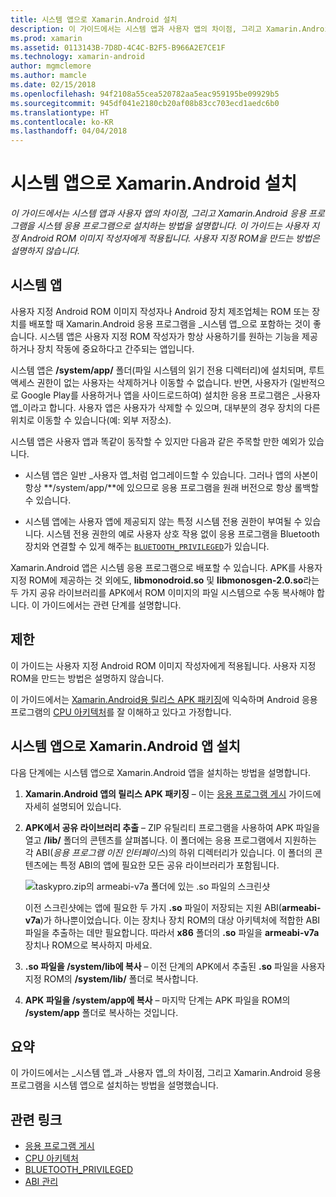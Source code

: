 ```yaml
---
title: 시스템 앱으로 Xamarin.Android 설치
description: 이 가이드에서는 시스템 앱과 사용자 앱의 차이점, 그리고 Xamarin.Android 응용 프로그램을 시스템 응용 프로그램으로 설치하는 방법을 설명합니다. 이 가이드는 사용자 지정 Android ROM 이미지 작성자에게 적용됩니다. 사용자 지정 ROM을 만드는 방법은 설명하지 않습니다.
ms.prod: xamarin
ms.assetid: 0113143B-7D8D-4C4C-B2F5-B966A2E7CE1F
ms.technology: xamarin-android
author: mgmclemore
ms.author: mamcle
ms.date: 02/15/2018
ms.openlocfilehash: 94f2108a55cea520782aa5eac959195be09929b5
ms.sourcegitcommit: 945df041e2180cb20af08b83cc703ecd1aedc6b0
ms.translationtype: HT
ms.contentlocale: ko-KR
ms.lasthandoff: 04/04/2018
---
```

# <a name="installing-xamarinandroid-as-a-system-app"></a>시스템 앱으로 Xamarin.Android 설치

_이 가이드에서는 시스템 앱과 사용자 앱의 차이점, 그리고 Xamarin.Android 응용 프로그램을 시스템 응용 프로그램으로 설치하는 방법을 설명합니다. 이 가이드는 사용자 지정 Android ROM 이미지 작성자에게 적용됩니다. 사용자 지정 ROM을 만드는 방법은 설명하지 않습니다._

## <a name="system-app"></a>시스템 앱

사용자 지정 Android ROM 이미지 작성자나 Android 장치 제조업체는 ROM 또는 장치를 배포할 때 Xamarin.Android 응용 프로그램을 _시스템 앱_으로 포함하는 것이 좋습니다. 시스템 앱은 사용자 지정 ROM 작성자가 항상 사용하기를 원하는 기능을 제공하거나 장치 작동에 중요하다고 간주되는 앱입니다.

시스템 앱은 **/system/app/** 폴더(파일 시스템의 읽기 전용 디렉터리)에 설치되며, 루트 액세스 권한이 없는 사용자는 삭제하거나 이동할 수 없습니다. 반면, 사용자가 (일반적으로 Google Play를 사용하거나 앱을 사이드로드하여) 설치한 응용 프로그램은 _사용자 앱_이라고 합니다. 사용자 앱은 사용자가 삭제할 수 있으며, 대부분의 경우 장치의 다른 위치로 이동할 수 있습니다(예: 외부 저장소).

시스템 앱은 사용자 앱과 똑같이 동작할 수 있지만 다음과 같은 주목할 만한 예외가 있습니다.

- 시스템 앱은 일반 _사용자 앱_처럼 업그레이드할 수 있습니다. 그러나 앱의 사본이 항상 **/system/app/**에 있으므로 응용 프로그램을 원래 버전으로 항상 롤백할 수 있습니다.

- 시스템 앱에는 사용자 앱에 제공되지 않는 특정 시스템 전용 권한이 부여될 수 있습니다. 시스템 전용 권한의 예로 사용자 상호 작용 없이 응용 프로그램을 Bluetooth 장치와 연결할 수 있게 해주는 [`BLUETOOTH_PRIVILEGED`](https://developer.android.com/reference/android/Manifest.permission.html#BLUETOOTH_PRIVILEGED)가 있습니다.

Xamarin.Android 앱은 시스템 응용 프로그램으로 배포할 수 있습니다. APK를 사용자 지정 ROM에 제공하는 것 외에도, **libmonodroid.so** 및 **libmonosgen-2.0.so**라는 두 가지 공유 라이브러리를 APK에서 ROM 이미지의 파일 시스템으로 수동 복사해야 합니다. 이 가이드에서는 관련 단계를 설명합니다.

## <a name="restrictions"></a>제한

이 가이드는 사용자 지정 Android ROM 이미지 작성자에게 적용됩니다. 사용자 지정 ROM을 만드는 방법은 설명하지 않습니다.

이 가이드에서는 [Xamarin.Android용 릴리스 APK 패키징](~/android/deploy-test/publishing/index.md)에 익숙하며 Android 응용 프로그램의 [CPU 아키텍처](~/android/app-fundamentals/cpu-architectures.md)를 잘 이해하고 있다고 가정합니다.

## <a name="install-a-xamarinandroid-app-as-a-system-app"></a>시스템 앱으로 Xamarin.Android 앱 설치

다음 단계에는 시스템 앱으로 Xamarin.Android 앱을 설치하는 방법을 설명합니다.

1. **Xamarin.Android 앱의 릴리스 APK 패키징** &ndash; 이는 [응용 프로그램 게시](~/android/deploy-test/publishing/index.md) 가이드에 자세히 설명되어 있습니다.

2. **APK에서 공유 라이브러리 추출** &ndash; ZIP 유틸리티 프로그램을 사용하여 APK 파일을 열고 **/lib/** 폴더의 콘텐츠를 살펴봅니다. 이 폴더에는 응용 프로그램에서 지원하는 각 ABI(_응용 프로그램 이진 인터페이스_)의 하위 디렉터리가 있습니다. 이 폴더의 콘텐츠에는 특정 ABI의 앱에 필요한 모든 공유 라이브러리가 포함됩니다.

    ![taskypro.zip의 armeabi-v7a 폴더에 있는 .so 파일의 스크린샷](install-system-app-images/install-system-app-01.png)

   이전 스크린샷에는 앱에 필요한 두 가지 **.so** 파일이 저장되는 지원 ABI(**armeabi-v7a**)가 하나뿐이었습니다. 이는 장치나 장치 ROM의 대상 아키텍처에 적합한 ABI 파일을 추출하는 데만 필요합니다. 따라서 **x86** 폴더의 **.so** 파일을 **armeabi-v7a** 장치나 ROM으로 복사하지 마세요.

3. **.so 파일을 /system/lib에 복사** &ndash; 이전 단계의 APK에서 추출된 **.so** 파일을 사용자 지정 ROM의 **/system/lib/** 폴더로 복사합니다.

4. **APK 파일을 /system/app에 복사** &ndash; 마지막 단계는 APK 파일을 ROM의 **/system/app** 폴더로 복사하는 것입니다.


## <a name="summary"></a>요약

이 가이드에서는 _시스템 앱_과 _사용자 앱_의 차이점, 그리고 Xamarin.Android 응용 프로그램을 시스템 앱으로 설치하는 방법을 설명했습니다.



## <a name="related-links"></a>관련 링크

- [응용 프로그램 게시](~/android/deploy-test/publishing/index.md)
- [CPU 아키텍처](~/android/app-fundamentals/cpu-architectures.md)
- [BLUETOOTH_PRIVILEGED](https://developer.android.com/reference/android/Manifest.permission.html#BLUETOOTH_PRIVILEGED)
- [ABI 관리](https://developer.android.com/ndk~/abis.html)
